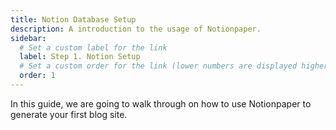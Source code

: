 ```yaml
---
title: Notion Database Setup
description: A introduction to the usage of Notionpaper.
sidebar:
  # Set a custom label for the link
  label: Step 1. Notion Setup
  # Set a custom order for the link (lower numbers are displayed higher up)
  order: 1
---
```


In this guide, we are going to walk through on how to use Notionpaper to generate your first blog site.

